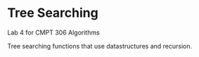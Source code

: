 # Tree Searching
Lab 4 for CMPT 306 Algorithms

Tree searching functions that use datastructures and recursion.